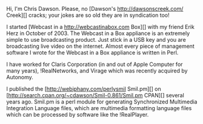 Hi, I'm Chris Dawson.  Please, no [Dawson's http://dawsonscreek.com/ Creek][] cracks; your jokes are so old they are in syndication too!

I started [Webcast in a http://webcastinabox.com Box][] with my friend Erik Herz in October of 2003.  The Webcast in a Box appliance is an extremely simple to use broadcasting product.  Just stick in a USB key and you are broadcasting live video on the internet.  Almost every piece of management software I wrote for the Webcast in a Box appliance is written in Perl.

I have worked for Claris Corporation (in and out of Apple Computer for many years), !RealNetworks, and Virage which was recently acquired by Autonomy.

I published the [http://webiphany.com/perlysmil Smil.pm][] on [http://search.cpan.org/~cdawson/Smil-0.861/Smil.pm CPAN][] several years ago.  Smil.pm is a perl module for generating Synchronized Multimedia Integration Language files, which are multimedia formatting language files which can be processed by software like the !RealPlayer.
